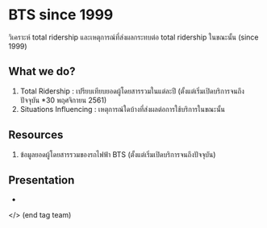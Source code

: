 # BTS since 1999
วิเคราะห์ total ridership และเหตุการณ์ที่ส่งผลกระทบต่อ total ridership ในขณะนั้น (since 1999)

## What we do?
1. Total Ridership :
   เปรียบเทียบยอดผู้โดยสารรวมในแต่ละปี (ตั้งแต่เริ่มเปิดบริการจนถึงปัจจุบัน *30 พฤศจิกายน 2561)
2. Situations Influencing :
   เหตุการณ์ใดบ้างที่ส่งผลต่อการใช้บริการในขณะนั้น

## Resources
1. ข้อมูลยอดผู้โดยสารรวมของรถไฟฟ้า BTS (ตั้งแต่เริ่มเปิดบริการจนถึงปัจจุบัน)

## Presentation
-

</> (end tag team)
